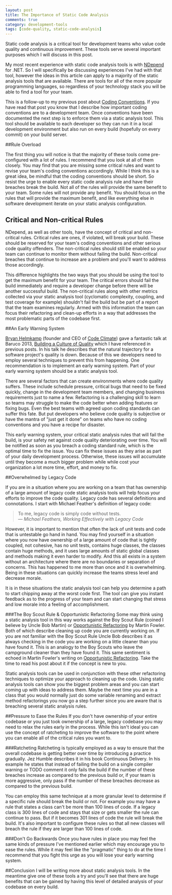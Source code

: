 ```yaml
---
layout: post
title: The Importance of Static Code Analysis
comments: true
category: development-tools
tags: [code-quality, static-code-analysis]
---
```


Static code analysis is a critical tool for development teams who value code quality and continuous improvement. These tools serve several important purposes which I will discuss in this post.  
 
My most recent experience with static code analysis tools is with [NDepend](http://www.ndepend.com/ "NDepend Home Page") for .NET. So I will specifically be discussing experiences I've had with that tool, however the ideas in this article can apply to a majority of the static analysis tools that are available. There are tools for all of the more popular programming languages, so regardless of your technology stack you will be able to find a tool for your team.

<!--more-->
 
This is a follow-up to my previous post about  [Coding Conventions](/2015/07/18/coding-conventions.html). If you have read that post you know that I describe how important coding conventions are to a development team.  Once conventions have been documented the next step is to enforce them via a static analysis tool. This tool should be available to each developer so they can run it in a local development environment but also run on every build (hopefully on every commit) on your build server. 

##Rule Overload

The first thing you will notice is that the majority of these tools come pre-configured with a lot of rules. I recommend that you look at all of them closely. You may find that you are missing some critical rules and want to revise your team's coding conventions accordingly. While I think this is a great idea, be mindful that the coding conventions should be short. So resist the urge to enable every static code analysis rule and have their breaches break the build. Not all of the rules will provide the same benefit to your team.  Some rules will not provide any benefit. You should focus on the rules that will provide the maximum benefit, and like everything else in software development iterate on your static analysis configuration.

## Critical and Non-critical Rules

NDepend, as well as other tools, have the concept of critical and non-critical rules. Critical rules are ones, if violated, will break your build. These should be reserved for your team's coding conventions and other serious code quality offenders. The non-critical rules should still be enabled so your team can continue to monitor them without failing the build. Non-critical breaches that continue to increase are a problem and you'll want to address those accordingly.

This difference highlights the two ways that you should be using the tool to get the maximum benefit for your team. The critical errors should fail the build immediately and require a developer change before there will be another successful build. The non-critical rules along with other metrics collected via your static analysis tool (cyclomatic complexity, coupling, and test coverage for example) shouldn't fail the build but be part of a report that the team examines regularly. Armed with this information the team can focus their refactoring and clean-up efforts in a way that addresses the most problematic parts of the codebase first.

##An Early Warning System

[Bryan Helmkamp](https://twitter.com/brynary "Bryan's twitter account") (founder and CEO of [Code Climate](https://codeclimate.com/)) gave a fantastic talk at Baruco 2013, [Building a Culture of Quality](https://www.youtube.com/watch?v=Jsi1YTkXwxA) which I have referenced in previous posts. In his talk he describes that the natural trajectory for a software project's quality is down. Because of this we developers need to employ several techniques to prevent this from happening. One recommendation is to implement an early warning system. Part of your early warning system should be a static analysis tool.

There are several factors that can create environments where code quality suffers. These include schedule pressure, critical bugs that need to be fixed quickly, change in the development team members, and changing business requirements just to name a few. Refactoring is a challenging skill to learn so teams may struggle to make the code better when adding features or fixing bugs. Even the best teams with agreed upon coding standards can suffer this fate. But put developers who believe code quality is subjective or have the mantra of "just get it done" on teams who have no coding conventions and you have a recipe for disaster. 

This early warning system, your critical static analysis rules that will fail the build, is your safety net against code quality deteriorating over time. You will be notified as soon as you breach a coding standard rule, which is the optimal time to fix the issue. You can fix these issues as they arise as part of your daily development process. Otherwise, these issues will accumulate until they become a much bigger problem while while cost your organization a lot more time, effort, and money to fix. 

##Overwhelmed by Legacy Code

If you are in a situation where you are working on a team that has ownership of a large amount of legacy code static analysis tools will help focus your efforts to improve the code quality. Legacy code has several definitions and connotations. I start with Michael Feather's definition of legacy code: 

> 
> To me, legacy code is simply code without tests.  
> &mdash; _Michael Feathers, Working Effectively with Legacy Code_  
>

However, it is important to mention that often the lack of unit tests and code that is untestable go hand in hand. You may find yourself in a situation where you now have ownership of a large amount of code that is tightly coupled, not cohesive, has no unit tests, contains huge classes, the classes contain huge methods, and it uses large amounts of static global classes and methods making it even harder to modify. And this all exists in a system without an architecture where there are no boundaries or separation of concerns. This has happened to me more than once and it is overwhelming. Being in these situations can quickly increase the teams stress level and decrease morale. 

It is in these situations the static analysis tool can help you determine a path to start chipping away at the worst code first. The tool can give you instant feedback as to the progress of your team and can start changing that stress and low morale into a feeling of accomplishment.


###The Boy Scout Rule & Opportunistic Refactoring
Some may think using a static analysis tool in this way works against the Boy Scout Rule (coined I believe by Uncle Bob Martin) or [Opportunistic Refactoring](http://martinfowler.com/bliki/OpportunisticRefactoring.html) by Martin Fowler. Both of which describe cleaning up code you are currently working on. If you are not familiar with the Boy Scout Rule Uncle Bob describes it as always checking in the code you are working on a little cleaner than you have found it. This is an analogy to the Boy Scouts who leave the campground cleaner than they have found it. This same sentiment is echoed in Martin Fowler's writing on [Opportunistic Refactoring](http://martinfowler.com/bliki/OpportunisticRefactoring.html). Take the time to read his post about it if the concept is new to you.

Static analysis tools can be used in conjunction with these other refactoring techniques to optimize your approach to cleaning up the code. Using static analysis tools can show you the biggest problem areas and you can start coming up with ideas to address them. Maybe the next time you are in a class that you would normally just do some variable renaming and extract method refactorings you now go a step further since you are aware that is breaching several static analysis rules. 

<HEAT MAP IMAGE HERE>

##Pressure to Ease the Rules
If you don't have ownership of your entire codebase or you just took ownership of a large, legacy codebase you may need to relax the rules early in the process. While this isn't ideal you can use the concept of ratcheting to improve the software to the point where you can enable all of the critical rules you want to.

###Ratcheting 
Ratcheting is typically employed as a way to ensure that the overall codebase is getting better over time by introducing a practice gradually. Jez Humble describes it in his book Continuous Delivery. In his example he states that instead of failing the build on a single compiler warning or TODO comment it only fails the build if the number of these breaches increase as compared to the previous build or, if your team is more aggressive, only pass if the number of these breaches decrease as compared to the previous build.

You can employ this same technique at a more granular level to determine if a specific rule should break the build or not. For example you may have a rule that states a class can't be more than 100 lines of code. If a legacy class is 300 lines of code and stays that size or gets smaller the rule can continue to pass. But if it becomes 301 lines of code the rule will break the build. It's also important to configure these rules so that all new classes will breach the rule if they are larger than 100 lines of code.

###Don't Go Backwards
Once you have rules in place you may feel the same kinds of pressure I've mentioned earlier which may encourage you to ease the rules. While it may feel like the "pragmatic" thing to do at the time I recommend that you fight this urge as you will lose your early warning system.

##Conclusion
I will be writing more about static analysis tools. In the meantime give one of these tools a try and you'll see that there are huge benefits that can be gained by having this level of detailed analysis of your codebase on every build.
